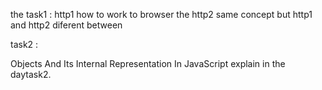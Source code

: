 the task1 :
 http1 how to work to browser
the http2 same concept but http1 and http2 diferent between 

task2 :

Objects And Its Internal Representation In JavaScript
explain in the  daytask2.